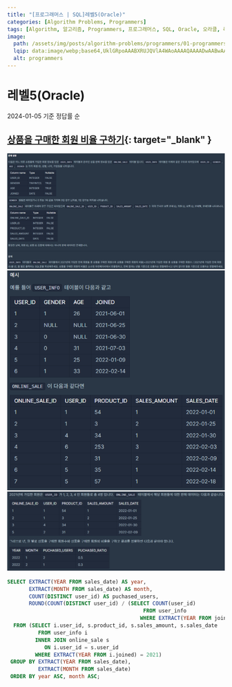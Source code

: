 ```yaml
---
title: "[프로그래머스 | SQL]레벨5(Oracle)"
categories: [Algorithm Problems, Programmers]
tags: [Algorithm, 알고리즘, Programmers, 프로그래머스, SQL, Oracle, 오라클, 레벨5]
image:
  path: /assets/img/posts/algorithm-problems/programmers/01-programmers-logo.jpg
  lqip: data:image/webp;base64,UklGRpoAAABXRUJQVlA4WAoAAAAQAAAADwAABwAAQUxQSDIAAAARL0AmbZurmr57yyIiqE8oiG0bejIYEQTgqiDA9vqnsUSI6H+oAERp2HZ65qP/VIAWAFZQOCBCAAAA8AEAnQEqEAAIAAVAfCWkAALp8sF8rgRgAP7o9FDvMCkMde9PK7euH5M1m6VWoDXf2FkP3BqV0ZYbO6NA/VFIAAAA
  alt: programmers
---
```


# 레벨5(Oracle)

2024-01-05 기준 정답률 순

## [상품을 구매한 회원 비율 구하기](https://school.programmers.co.kr/learn/courses/30/lessons/131534){: target="_blank" }

![01-상품을-구매한-회원-비율-구하기(1)](/assets/img/posts/algorithm-problems/programmers/sql/level/5/01-상품을-구매한-회원-비율-구하기(1).png)
![02-상품을-구매한-회원-비율-구하기(2)](/assets/img/posts/algorithm-problems/programmers/sql/level/5/02-상품을-구매한-회원-비율-구하기(2).png)
![03-상품을-구매한-회원-비율-구하기(3)](/assets/img/posts/algorithm-problems/programmers/sql/level/5/03-상품을-구매한-회원-비율-구하기(3).png)

```sql
SELECT EXTRACT(YEAR FROM sales_date) AS year,
       EXTRACT(MONTH FROM sales_date) AS month,
       COUNT(DISTINCT user_id) AS puchased_users,
       ROUND(COUNT(DISTINCT user_id) / (SELECT COUNT(user_id)
                                            FROM user_info
                                           WHERE EXTRACT(YEAR FROM joined) = 2021), 1) AS puchased_ratio
  FROM (SELECT i.user_id, s.product_id, s.sales_amount, s.sales_date
          FROM user_info i
         INNER JOIN online_sale s
            ON i.user_id = s.user_id
         WHERE EXTRACT(YEAR FROM i.joined) = 2021)
 GROUP BY EXTRACT(YEAR FROM sales_date),
          EXTRACT(MONTH FROM sales_date)
 ORDER BY year ASC, month ASC;
```